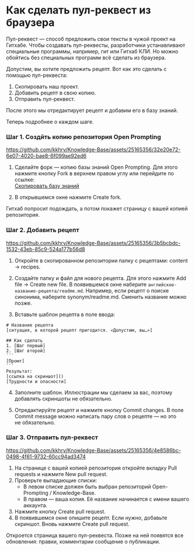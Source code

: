 # Как сделать пул-реквест из браузера
Пул-реквест — способ предложить свои тексты в чужой проект на Гитхабе. Чтобы создавать пул-реквесты, разработчики устанавливают специальные программы, например, гит или Гитхаб КЛИ. Но можно обойтись без специальных программ всё сделать из браузера.

Допустим, вы хотите предложить рецепт. Вот как это сделать с помощью пул-реквеста:
1. Скопировать наш проект.
2. Добавить рецепт в свою копию.
3. Отправить пул-реквест.

После этого мы отредактирует рецепт и добавим его в базу знаний.

Теперь подробнее о каждом шаге.

### Шаг 1. Создйть копию репозитория Open Prompting

https://github.com/kkhrv/Knowledge-Base/assets/25165356/32e20e72-6e07-4020-bae8-6f099ae92ed6

1. Сделайте форк — копию базы знаний Open Prompting. Для этого нажмите кнопку Fork в верхнем правом углу или перейдите по ссылке:<br>[Cкопировать базу знаний](https://github.com/Open-Prompting/Knowledge-Base/fork)

2. В открывшемся окне нажмите Create fork.

Гитхаб попросит подождать, а потом покажет страницу с вашей копией репозитория.

### Шаг 2. Добавить рецепт
https://github.com/kkhrv/Knowledge-Base/assets/25165356/3b5bcbdc-1532-43eb-85c9-524a177b56d8

1. Откройте в скопированном репозитории папку с рецептами: content → recipes.

2. Создайте папку и файл для нового рецепта. Для этого нажмите Add file → Create new file.  В появившемся окне наберите `английское-название-рецепта/readme.md`. Например, если рецепт о поиске синонима, наберите synonym/readme.md.  Сменить название можно позже.

3. Вставьте шаблон рецепта в поле ввода:

````
# Название рецепта
[ситуация, в которой рецепт пригодится. «Допустим, вы…»]

## Как сделать
1. [Шаг первый]
2. [Шаг второй]
```
[Промт]
```
Результат:
[ссылка на скриншот]()
[Трудности и опасности]
````
4. Заполните шаблон. Иллюстрации мы сделаем за вас, поэтому добавлять скриншоты ​​не обязательно.

5. Отредактируйте рецепт и нажмите кнопку Commit changes. В поле Commit message можно написать пару слов о рецепте — но это не обязательно.

### Шаг 3. Отправить пул-реквест

https://github.com/kkhrv/Knowledge-Base/assets/25165356/4e8586bc-0498-4f61-9732-60cc94ad3474

1. На странице с вашей копией репозитория откройте вкладку Pull requests и нажмите New pull request.
2. Проверьте выпадающие списки:
   * В левом списке должен быть выбран репозиторий Open-Prompting / Knowledge-Base.
   * В правом — ваша копия. Её название начинается с имени вашего аккаунта.
3. Нажмите кнопку Create pull request.
4. В появившемся окне опишите рецепт. Если нужно, добавьте скриншот.  Вновь нажмите Create pull request.

Откроется страница вашего пул-реквеста. Позже на ней появятся все обновления: правки, комментарии сообщение о публикации.
